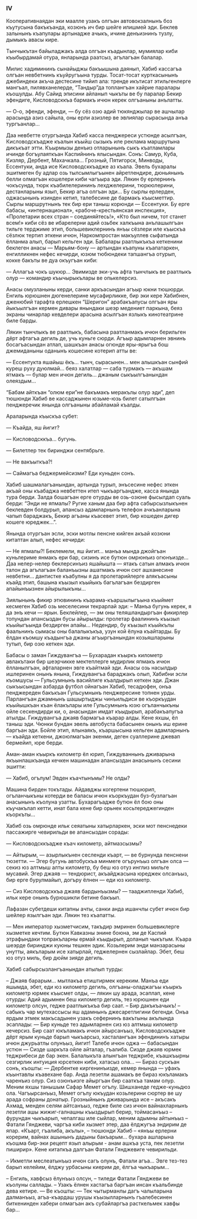 ### IV

Кооперативнаядан эки маалле узакъ олгъан автовокзалнынъ боз къутусына бакъкъанда, козюнъ ич бир шейге илишмей эди.
Беклев залынынъ къапулары артынадже ачыкъ, ичине денъизнинъ тузлу, дымыкъ авасы кире.

Тынчыкътан байыладжакъ алда олгъан къадынлар, мумиялар киби къыбырдамай отура, янларында раатсыз, агълагъан балалар.

Милис хадимининъ сынайыджы бакъышына даянып, Хабиб кассагъа олгъан невбетнинъ къуйругъына турды.
Тосат-тосат курткасынынъ джебиндеки акъча дестесине тийип ала: тренде икътисат этильгенлерге мангъал, пилявханелерде, “Тандыр”да топлангъан хайрие паралары къошулды.
Абу Сайид эписини айланып чыкъты ве бу паралар Бекир эфендиге, Кисловодсккъа бармакъ ичюн керек олгъаныны анълатты.

— О-о, эфенди, эфенди, — бу сёз озю адий тюкянджылар ве ашчылар арасында азиз сайыла, оны ерли азизлер ве эвлиялар сырасында анъа тургъанлар…

Даа невбетте отургъанда Хабиб касса пенджереси устюнде асылгъан, Кисловодскъадже къалын къыйш сызыкъ иле реклама маршрутына дикъкъат этти.
Къырмызы денъиз отларынынъ сыкъ къатламлары ичинде богъулаяткъан Каспийнинъ ялысындан.
Сонъ: Самур, Куба, Кизляр, Дербент, Махачкала...
Грозный, Пятигорск, Минводы, Ессентуки, анда исе Кисловодсккъадже аз къала.
Эвель бухаралы эшитмеген бу адлар озь тылсымлыгъынен айретлендире, дюньянынъ белли олмагъан кошелери киби чагъыра эди.
Лякин бу ерлернинъ чокъсунда, тюрк къабилелерининъ лехджелерини, тюркюлерини, дестанларыны язып, Бекир агъа олгъан эди… 
Бу сырлы ерлерден, оджасынынъ изинден кетип, талебесине де бармакъ къысметтир.
Сырлы маршрутнынъ тек бир ери таныш корюнди — Ессентуки.
Бу ерге бабасы, «интернационал», «рабоче-крестьянская инспекция», «Пролетарии всех стран – соединяйтесь!», «Кто был ничем, тот станет всем!» киби сёз ве ибарелерни адий озьбек халкъына анълашылгъан тильге терджиме этип, большевиклернинъ янъы сёзлери иле къыскъа сёзлюк тертип эткени ичюн, Наркомпростан макъуллев сыфатында ёлланма алып, барып кельген эди. 
Бабалары раатлыкъкъа кеткенини беклеген анасы — Марьям-бону — артындан къапуны къапатаркен, енгилликнен нефес кечирди, юзюм тюбюндеки тапшангъа отурып, кокке бакъты ве дуа окъугъан киби:

— Аллагъа чокъ шукюр…
Эвимизде эки-учь афта тынчлыкъ ве раатлыкъ олур — командир къычырыкълары ве опькелерсиз.

Анасы омузланыны керди, санки аркъасындан агъыр юкни тюшюрди.
Енгиль юрюшнен дюгенелерине мусафирликке, бир эки кере Хабибнен, дженюбий тарафта ерлешкен “Шеригон” арабакъапусы олгъан яры йыкъылгъан кермен дивары янындаки шеэр медениет паркына, беяз экраны чинарлар кевделери арасына асылгъан язлыкъ кинотеатрине биле барды.

Лякин тынчлыкъ ве раатлыкъ, бабасына раатланмакъ ичюн берильген дёрт афтагъа дегиль де, учь куньге сюрди.
Агъыр адымларнен эвнинъ босагъасындан атлап, шашкъан анасы огюнде яры-ярыгъа бош джемиданыны оданынъ кошесине котерип атты ве:

— Ессентукта яшайыш ёкъ… тынч, сырасынен… мен алышкъан сынфий куреш руху дуюлмай… беяз халатлар — саба турмакъ — акъшам ятмакъ — булар мен ичюн дегиль… джаным сыкъылгъанындан олеяздым…

“Бабам айткъан “олюм ери”не бакъмакъ меракълы олур эди”, деп тюшюнди Хабиб ве кассаджынен юзьме-юзь билет сатылгъан пенджеречик янында олгъаныны абайламай къалды.

Араларында къыскъа субет:

— Къайда, яш йигит?

— Кисловодсккъа… бугунь.

— Билетлер тек биринджи сентябрьге.

— Не вакъыткъа?!

— Саймагъа беджермейсизми?
Еди куньден сонъ.

Хабиб шашмалагъанындан, артында турып, энъсесине нефес эткен акъай оны къабаджа невбеттен итеп чыкъаргъандже, касса янында тура берди. 
Залда бошагъан ерге отурды ве озь-озюне фысылдап суаль берди: “Энди не япмалы?
Ругие ханым даа бир афта сабырсызлыкънен беклевден болдурып, апансыз адамларнынъ телефон ачкъанларына чапып бараджакъ, Бекир агъаны къасевет этип, бир кошеден дигер кошеге юреджек…”.

Янында отургъан эсли, эски мотлы пенсне кийген акъай козюни китаптан алып, нефес кечирди:

— Не япмалы?!
Беклемели, яш йигит… манъа мында джойгъан куньлериме янмакъ ери бар, сизинъ исе бутюн омрюнъиз огюнъизде…
Даа нелер-нелер беклерсинъиз яшайышта — ятакъ сатын алмакъ ичюн талон да агълагъан баланъызны ашатмакъ ичюн сют ашханесине невбетни… дантистке къабулны я да пролетарийлерге алякъасыны къайд этип, башына къызыл къыйыкъ багълагъан бездирген апайынъызнен айырылыкъны…

Зиялынынъ фикир этювининъ къарама-къаршылыгъына къыймет кесмеген Хабиб озь меселесини текрарлай эди: 
– Манъа бугунь керек, я да энъ кечи — ярын.
Беклейлер, — эм оны теляшландыргъан фикирлер топундан апансыздан бусы айырылды: пролетар фаалининъ къызыл къыйыгъында бездирген апайы…
Недендир, бу къызыл къыйкълы фаальнинъ сымасы оны балалыкъкъа, узун кой ёлуна къайтарды.
Бу ёлдан къомшу къадынгъа джаны агъыргъанындан козьяшларыны тутып, бир озю кеткен эди.

Бабасы о заман Гиждувангъа — Бухарадан къыркъ километр авлакътаки бир шеэрчикке мектеплерге мудирлик япмакъ ичюн ёлланылгъан, афталарнен эвге къайтмай эди.
Анасы озь насылдыр ишлеринен онынъ янына, Гиждувангъа бараджакъ олып, Хабибни эсли къомшусы — Гульсумнынъ васийлиге къалдырып кеткен эди.
Джан сыкъысындан азбарда футбол ойнагъан Хабиб, тесадюфен, онъа пенджереден бакъкъан Гульсумнынъ пенджересине топнен урды.
Парлангъан джамнынъ шашыртыджы чинъильдиси ве къоркъудан къыйышкъан къан ёлакълары иле Гульсумнынъ юзю огъланчыкъны ойле сескендирди ки, о, анасындан имдат къыдырып, арабакъапугъа атылды.
Гиждувангъа джаяв бармагъа къарар алды.
Кене яхшы, ёл таныш эди.
Чюнки бундан эвель автобуста бабасынен онынъ иш ерине баргъан эди.
Бойле этип, ялынаякъ, къаршысына кельген адамларнынъ — къайда кеткени, джоюлмагъан экенми, деген суаллерине джевап бермейип, юре берди.

Аман-аман къыркъ километр ёл юрип, Гиждуваннынъ дживарына якъынлашкъанда кечкен машинадан апансыздан анасынынъ сесини эшитти:

— Хабиб, огълум!
Эвден къачтынъмы?
Не олды?

Машина бирден токътады.
Айдавджы когертени тюшюрип, огъланчыкъны котерди ве баласы ичюн къоркъудан буз-бузлагъан анасынынъ къолуна узатты.
Бухарагъадже бутюн ёл бою оны къучакълап кетти, инат бала кене бир орьнек косьтереджегинден къоркъты…

Хабиб озь омрюнде ильк сеяатыны хатырларкен, эски мот пенснедеки пассажирге чевирильди ве апансыздан сорады:

— Кисловодсккъадже къач километр, айтмазсызмы?

— Айтырым, — азырлыкънен сесленди къарт, — ве бурнунда пенснени тюзетти. — Эгер бугунь автобускъа минмеге огърунъыз олгъан олса — секиз юз алтмыш алты километр, бу беш юз отуз инглиз мильге мусавий.
Эгер джаяв — тендюрист, акъайджасына юреджек олсанъыз, бир ерге бурулмайып, догъру ёлнен — еди юз километр.

— Сиз Кисловодсккъа джаяв бардынъызмы? — тааджипленди Хабиб, ильк кере онынъ бурюшикли бетине бакъып.

Лафазан субетдеши китапны ачты, санки анда ишанчлы субет ичюн бир шейлер язылгъан эди.
Лякин тез къапатты.

— Мен император хызметчисим, такъдир эмринен большевиклерге хызметке кечтим.
Бутюн Кавказны энине боюна, эм де Каспий этрафындаки топракъларны ермай къыдырып, доланып чыкътым.
Къара шеэрде биринджи куюны тешкен эдик.
Козьлерим энди манзарасыны унутты, аякъларым исе хатырлай, геджелернен сызлайлар.
Эбет, беш юз отуз миль, бир дюйм зияде дегиль.

Хабиб сабырсызлангъанындан атылып турды:

– Джаяв барарым… мытлакъа етиштирмек кереким.
Манъа еди яшымда, эбет, еди юз километр дегиль, олгъаны-оладжагъы къыркъ километр юрмек къысмет олды, — лякин шу арада, эсаплап, кене отурды: Адий адымнен беш километр дегиль, тез юрюшнен еди километр олсун, гедже раатлыкъкъа бир саат.
– Бир дакъкъачыкъ! – сабыкъ чар мутехассысы яш адамнынъ джесаретлигини бегенди.
Онъа ярдым этмек макъсадынен узакъ сефернинъ вакътыны акълында эсаплады: — Бир куньде тез адымларнен сиз юз алтмыш километр кечерсиз.
Бир саат юкъламакъ ичюн айырсанъыз, Кисловодсккъадже дёрт ярым куньде барып чыкъарсыз, хасталангъан эфендининъ хатыры ичюн джурьатлы олунъыз, йигит!
Талебе ичюн оджа — бабасындан устюн — Сизде шаркъта ойле айталар, гъалиба.
Сизде джаяв юрмек теджрибеси де бар экен.
Балалыкъта алынгъан теджрибе, къашкъырны сезгирлик интуиция юрсеткен киби, хатасыз ола… — Бираз сускъан сонъ, къошты: — Дербентке киргенинъизде, кемер янында — уфакъ къынтавлы къавехане бар.
Анда лезетли ашамакъ ве бираз юкъламакъ чаренъиз олур.
Сиз озюнъизге айыргъан бир сааткъа тамам олур.
Меним яхшы танышым Сафар Мемет огълу.
Шишханеде гедже-куньдюз ола.
Чагъырсанъыз, Мемет огълу юкъудан козьлерини сюртер ве шу арада софраны донатыр.
Грозныйнынъ дживарында исе – акъсакъ Ахмад, менден селям айтсанъыз, гедже биле сиз ичюн вайнахларнынъ лезетли ашы жижиг-галнашны къыздырып берир, тоймасанъыз – фурундан чыкъарып, чепалгаш иле сыйлар, меним адымны айтынъыз – Фатали Гянджеви, чаргъа киби хызмет этер, даа ёлджугъа эндирим де япар.
«Къарт, гъалиба, акълы», – тюшюнди Хабиб – «янъы ерлерни корерим, вайнах ашынынъ дадыны бакъарым… бухара ашларына къошма бир-эки рецепт язып алырым - анам ашкъа уста, пек лезетли пиширир».
Кене китапкъа далгъан Фатали Гянджевиге чевирильди.

– Икметли меслеатынъыз ичюн сагъ олунъ, Фатали агъа...
Эвге тез-тез барып келейим, ёлджу урбасыны киерим де, ёлгъа чыкъарым…

– Енгиль, хавфсыз ёлунъыз олсун, – тиледи Фатали Гянджеви ве къолуны саллады. – Узакъ ёлнен хастагъа баргъан инсан къальбинде дева кетире. — Ве къошты: — Тек чытырманлы дагъ чалыларына далманъыз, агъа-къардаш урушы къызылларнынъ гъалебесинен биткенинден хабери олмагъан акъ субайларгъа расткельмек хавфы бар…
